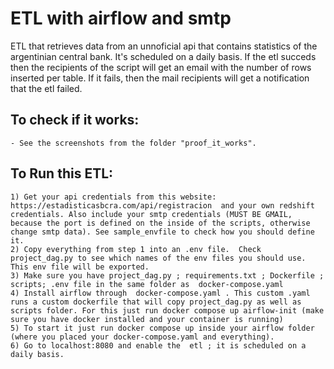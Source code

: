 #  ETL with airflow and smtp
ETL that retrieves data from an unnoficial api that contains
statistics of the argentinian central bank. It's scheduled on a daily basis. If the etl succeds then the recipients of the script will get an email with the number of rows inserted per table. If it fails, then the mail recipients will get a notification that the etl failed.

## To check if it works:
    - See the screenshots from the folder "proof_it_works". 

## To Run this ETL:
    1) Get your api credentials from this website: https://estadisticasbcra.com/api/registracion  and your own redshift credentials. Also include your smtp credentials (MUST BE GMAIL, because the port is defined on the inside of the scripts, otherwise change smtp data). See sample_envfile to check how you should define it.
    2) Copy everything from step 1 into an .env file.  Check project_dag.py to see which names of the env files you should use. This env file will be exported.
    3) Make sure you have project_dag.py ; requirements.txt ; Dockerfile ; scripts; .env file in the same folder as  docker-compose.yaml
    4) Install airflow through  docker-compose.yaml . This custom .yaml runs a custom dockerfile that will copy project_dag.py as well as scripts folder. For this just run docker compose up airflow-init (make sure you have docker installed and your container is running)
    5) To start it just run docker compose up inside your airflow folder (where you placed your docker-compose.yaml and everything).
    6) Go to localhost:8080 and enable the  etl ; it is scheduled on a daily basis.
